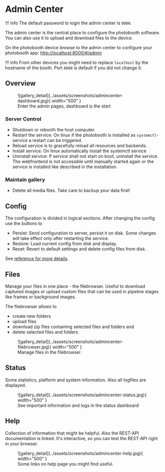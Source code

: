 
# Admin Center

!!! info
    The default password to login the admin center is `0000`.

The admin center is the central place to configure the photobooth software. You can also use it to upload and download files to the device.

On the photobooth device browse to the admin center to configure your photobooth app:
[http://localhost:8000/#/admin](http://localhost/#/admin)

!!! info
    From other devices you might need to replace ``localhost`` by the hostname of the booth.
    Port ``8000`` is default if you did not change it.

## Overview

<figure markdown>
  ![gallery_detail](../assets/screenshots/admincenter-dashboard.jpg){ width="500" }
  <figcaption>Enter the admin pages, dashboard is the start</figcaption>
</figure>

### Server Control

- Shutdown or rebooth the host computer.
- Restart the service: On linux if the photobooth is installed as ``systemctl``-service a restart can be triggered.
- Reload service is to gracefully reload all resources and backends.
- Install service: On linux automatically install the systemctl service
- Uninstall service: If service shall not start on boot, uninstall the service. The webfrontend is not accessible until manually started again or the service is installed like described in the installation.

### Maintain gallery

- Delete all media files. Take care to backup your data first!

## Config

The configuration is divided in logical sections. After changing the config use the buttons to

- Persist: Send configuration to server, persist it on disk. Some changes will take effect only after restarting the service.
- Restore: Load current config from disk and display.
- Reset: Revert to default settings and delete config files from disk.

See [reference for more details](../reference/configuration.md).

## Files

Manage your files in one place - the filebrowser. Useful to download captured images or upload custom files that can be used in pipeline stages like frames or background images.

The filebrowser allows to

- create new folders
- upload files
- download zip files containing selected files and folders and
- delete selected files and folders.

<figure markdown>
  ![gallery_detail](../assets/screenshots/admincenter-filebrowser.jpg){ width="500" }
  <figcaption>Manage files in the filebrowser.</figcaption>
</figure>

## Status

Some statistics, platform and system information. Also all logfiles are displayed.

<figure markdown>
  ![gallery_detail](../assets/screenshots/admincenter-status.jpg){ width="500" }
  <figcaption>See important information and logs in the status dashboard</figcaption>
</figure>

## Help

Collection of information that might be helpful.
Also the REST-API documentation is linked. It's interactive, so you can test the REST-API right in your browser.

<figure markdown>
  ![gallery_detail](../assets/screenshots/admincenter-help.jpg){ width="500" }
  <figcaption>Some links on help page you might find useful.</figcaption>
</figure>
